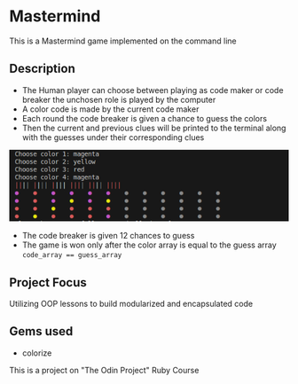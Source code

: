 # Mastermind
This is a Mastermind game implemented on the command line

## Description
- The Human player can choose between playing as code maker or code breaker
the unchosen role is played by the computer
- A color code is made by the current code maker
- Each round the code breaker is given a chance to guess the colors
- Then the current and previous clues will be printed to the terminal along with the guesses under their corresponding clues

![Board printed on terminal](sample.png)
- The code breaker is given 12 chances to guess
- The game is won only after the color array is equal to the guess array `code_array == guess_array`

## Project Focus
Utilizing OOP lessons to build modularized and encapsulated code

## Gems used
- colorize

This is a project on "The Odin Project" Ruby Course
